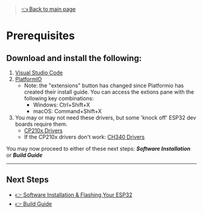 > [👈 Back to main page](../README.md)

# Prerequisites

## Download and install the following:
1. [Visual Studio Code](https://code.visualstudio.com/)
1. [PlatformIO](https://platformio.org/install/ide?install=vscode)
    - Note: the "extensions" button has changed since Platformio has created their install guide. You can access the extions pane with the following key combinations:
        - Windows: Ctrl+Shift+X
        - macOS: Command+Shift+X
1. You may or may not need these drivers, but some 'knock off' ESP32 dev boards require them.
    - [CP210x Drivers](https://www.silabs.com/developers/usb-to-uart-bridge-vcp-drivers?tab=downloads) 
    - If the CP210x drivers don't work:  [CH340 Drivers](https://learn.sparkfun.com/tutorials/how-to-install-ch340-drivers) 

You may now proceed to either of these next steps: ***Software Installation*** or ***Build Guide***

<hr>

## Next Steps
- [👉 Software Installation & Flashing Your ESP32](./install-software.md)
- [👉 Build Guide](./build-guide.md)